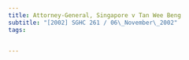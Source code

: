 ```yaml
---
title: Attorney-General, Singapore v Tan Wee Beng 
subtitle: "[2002] SGHC 261 / 06\_November\_2002"
tags:


---
```



